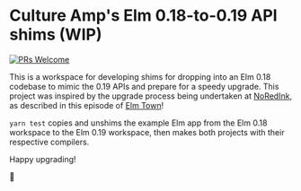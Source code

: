 # Culture Amp's Elm 0.18-to-0.19 API shims (WIP)

[![PRs Welcome](https://img.shields.io/badge/PRs-welcome-brightgreen.svg?style=flat-square)](http://makeapullrequest.com)

This is a workspace for developing shims for dropping into an Elm 0.18 codebase to mimic the 0.19 APIs and prepare for a speedy upgrade. This project was inspired by the upgrade process being undertaken at [NoRedInk](https://github.com/NoRedInk), as described in this episode of [Elm Town](https://elmtown.audio/upgrading-to-elm-019-luke-westby-richard-feldman)!

`yarn test` copies and unshims the example Elm app from the Elm 0.18 workspace to the Elm 0.19 workspace, then makes both projects with their respective compilers.

Happy upgrading!

🌈
